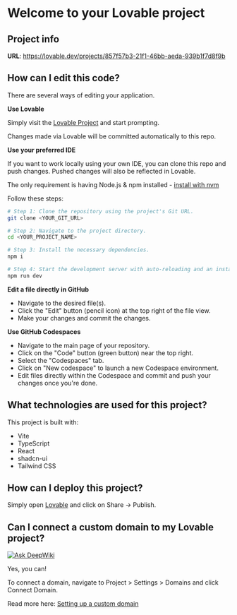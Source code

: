 # Welcome to your Lovable project

## Project info

**URL**: https://lovable.dev/projects/857f57b3-21f1-46bb-aeda-939b1f7d8f9b

## How can I edit this code?

There are several ways of editing your application.

**Use Lovable**

Simply visit the [Lovable Project](https://lovable.dev/projects/857f57b3-21f1-46bb-aeda-939b1f7d8f9b) and start prompting.

Changes made via Lovable will be committed automatically to this repo.

**Use your preferred IDE**

If you want to work locally using your own IDE, you can clone this repo and push changes. Pushed changes will also be reflected in Lovable.

The only requirement is having Node.js & npm installed - [install with nvm](https://github.com/nvm-sh/nvm#installing-and-updating)

Follow these steps:

```sh
# Step 1: Clone the repository using the project's Git URL.
git clone <YOUR_GIT_URL>

# Step 2: Navigate to the project directory.
cd <YOUR_PROJECT_NAME>

# Step 3: Install the necessary dependencies.
npm i

# Step 4: Start the development server with auto-reloading and an instant preview.
npm run dev
```

**Edit a file directly in GitHub**

- Navigate to the desired file(s).
- Click the "Edit" button (pencil icon) at the top right of the file view.
- Make your changes and commit the changes.

**Use GitHub Codespaces**

- Navigate to the main page of your repository.
- Click on the "Code" button (green button) near the top right.
- Select the "Codespaces" tab.
- Click on "New codespace" to launch a new Codespace environment.
- Edit files directly within the Codespace and commit and push your changes once you're done.

## What technologies are used for this project?

This project is built with:

- Vite
- TypeScript
- React
- shadcn-ui
- Tailwind CSS

## How can I deploy this project?

Simply open [Lovable](https://lovable.dev/projects/857f57b3-21f1-46bb-aeda-939b1f7d8f9b) and click on Share -> Publish.

## Can I connect a custom domain to my Lovable project?

[![Ask DeepWiki](https://deepwiki.com/badge.svg)](https://deepwiki.com/elias3446/hello-greetings-service)

Yes, you can!

To connect a domain, navigate to Project > Settings > Domains and click Connect Domain.

Read more here: [Setting up a custom domain](https://docs.lovable.dev/tips-tricks/custom-domain#step-by-step-guide)
